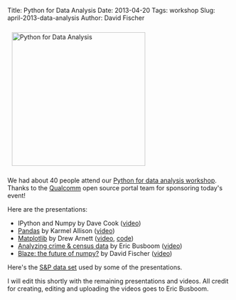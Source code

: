 Title: Python for Data Analysis
Date: 2013-04-20
Tags: workshop
Slug: april-2013-data-analysis
Author: David Fischer

<a href="./static/images/2013-04-20_data-analysis.jpg">
  <img src="./static/images/2013-04-20_data-analysis.jpg" style="width: 300px; margin: 10px;" class="img-polaroid pull-right" alt="Python for Data Analysis" />
</a>

We had about 40 people attend our
[Python for data analysis workshop](http://www.meetup.com/pythonsd/events/94234812/).
Thanks to the
[Qualcomm](http://qualcomm.com) open source portal team for sponsoring
today's event!


Here are the presentations:

* IPython and Numpy by Dave Cook
 ([video](http://www.youtube.com/watch?v=wQXhnhbx5CM))
* [Pandas](http://nbviewer.ipython.org/5406317) by Karmel Allison
 ([video](http://www.youtube.com/watch?v=riJjfiH7Neg))
* [Matplotlib](http://www.slideshare.net/pythonsd/matplotlib-presentation-20-apr2013-final-19667653)
 by Drew Arnett ([video](http://www.youtube.com/watch?v=shm3S-tIjwI),
 [code](http://www.slideshare.net/pythonsd/matplotlib-demo-code-19667654))
* [Analyzing crime & census data](https://clarinova.box.com/shared/static/lug0dq4wzht39fwkgge9.pdf)
 by Eric Busboom ([video](http://www.youtube.com/watch?v=zGPdgykykTQ))
* [Blaze: the future of numpy?](http://www.slideshare.net/pythonsd/blaze-theevolutionofnumpy)
 by David Fischer ([video](http://www.youtube.com/watch?v=Zvz30WX3G24))

Here's the
[S&P data set](https://raw.github.com/pythonsd/pythonsd.org/master/content/static/2013-04-20_s-and-p-historical.csv)
used by some of the presentations.

I will edit this shortly with the remaining presentations and videos.
All credit for creating, editing and uploading the videos goes to Eric
Busboom.
